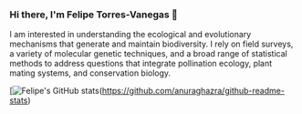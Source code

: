 ### Hi there, I'm Felipe Torres-Vanegas 👋
I am interested in understanding the ecological and evolutionary mechanisms that generate and maintain biodiversity. I rely on field surveys, a variety of molecular genetic techniques, and a broad range of statistical methods to address questions that integrate pollination ecology, plant mating systems, and conservation biology.

[![Felipe's GitHub stats](https://github-readme-stats.vercel.app/api?username=felipetorresvanegas&count_private=true&show_icons=true)(https://github.com/anuraghazra/github-readme-stats)
